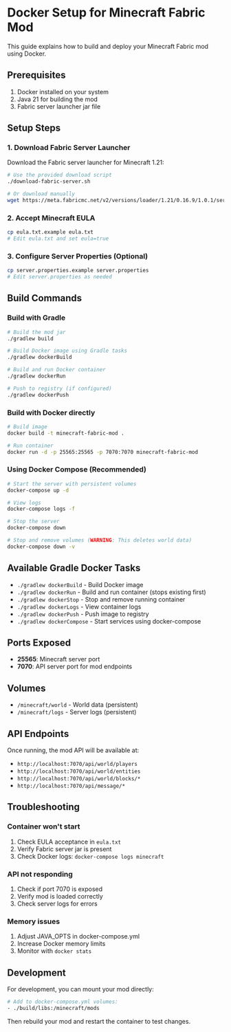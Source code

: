 # Docker Setup for Minecraft Fabric Mod

This guide explains how to build and deploy your Minecraft Fabric mod using Docker.

## Prerequisites

1. Docker installed on your system
2. Java 21 for building the mod
3. Fabric server launcher jar file

## Setup Steps

### 1. Download Fabric Server Launcher

Download the Fabric server launcher for Minecraft 1.21:
```bash
# Use the provided download script
./download-fabric-server.sh

# Or download manually
wget https://meta.fabricmc.net/v2/versions/loader/1.21/0.16.9/1.0.1/server/jar -O fabric-server-launch.jar
```

### 2. Accept Minecraft EULA

```bash
cp eula.txt.example eula.txt
# Edit eula.txt and set eula=true
```

### 3. Configure Server Properties (Optional)

```bash
cp server.properties.example server.properties
# Edit server.properties as needed
```

## Build Commands

### Build with Gradle

```bash
# Build the mod jar
./gradlew build

# Build Docker image using Gradle tasks
./gradlew dockerBuild

# Build and run Docker container
./gradlew dockerRun

# Push to registry (if configured)
./gradlew dockerPush
```

### Build with Docker directly

```bash
# Build image
docker build -t minecraft-fabric-mod .

# Run container
docker run -d -p 25565:25565 -p 7070:7070 minecraft-fabric-mod
```

### Using Docker Compose (Recommended)

```bash
# Start the server with persistent volumes
docker-compose up -d

# View logs
docker-compose logs -f

# Stop the server
docker-compose down

# Stop and remove volumes (WARNING: This deletes world data)
docker-compose down -v
```

## Available Gradle Docker Tasks

- `./gradlew dockerBuild` - Build Docker image
- `./gradlew dockerRun` - Build and run container (stops existing first)
- `./gradlew dockerStop` - Stop and remove running container
- `./gradlew dockerLogs` - View container logs
- `./gradlew dockerPush` - Push image to registry
- `./gradlew dockerCompose` - Start services using docker-compose

## Ports Exposed

- **25565**: Minecraft server port
- **7070**: API server port for mod endpoints

## Volumes

- `/minecraft/world` - World data (persistent)
- `/minecraft/logs` - Server logs (persistent)

## API Endpoints

Once running, the mod API will be available at:
- `http://localhost:7070/api/world/players`
- `http://localhost:7070/api/world/entities`
- `http://localhost:7070/api/world/blocks/*`
- `http://localhost:7070/api/message/*`

## Troubleshooting

### Container won't start
1. Check EULA acceptance in `eula.txt`
2. Verify Fabric server jar is present
3. Check Docker logs: `docker-compose logs minecraft`

### API not responding
1. Check if port 7070 is exposed
2. Verify mod is loaded correctly
3. Check server logs for errors

### Memory issues
1. Adjust JAVA_OPTS in docker-compose.yml
2. Increase Docker memory limits
3. Monitor with `docker stats`

## Development

For development, you can mount your mod directly:
```bash
# Add to docker-compose.yml volumes:
- ./build/libs:/minecraft/mods
```

Then rebuild your mod and restart the container to test changes.